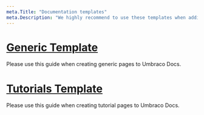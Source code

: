 ```yaml
---
meta.Title: "Documentation templates"
meta.Description: "We highly recommend to use these templates when adding any Generic or Tutorial pages. Make sure the samples follow our best practices outlined in these guides."
---
```


# [Generic Template](DocsTemplates/GenericTemplate.md)
Please use this guide when creating generic pages to Umbraco Docs.

# [Tutorials Template](DocsTemplates/TutorialsTemplates.md)
Please use this guide when creating tutorial pages to Umbraco Docs.
